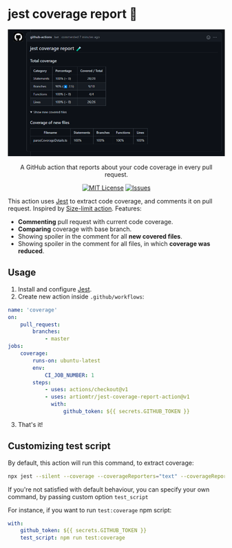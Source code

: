 # jest coverage report 🧪

<p align="center">
  <img alt="PR Comment example" width="540" src="./img/Github-comment-screenshot.png">
</p>

<p align="center">
    A GitHub action that reports about your code coverage in every pull request.
</p>

<p align="center">
    <a href="https://github.com/ArtiomTr/jest-coverage-report-action"><img alt="MIT License" src="https://img.shields.io/github/license/artiomtr/jest-coverage-report-action"></img></a>
    <a href="https://github.com/ArtiomTr/jest-coverage-report-action/issues"><img alt="Issues" src="https://img.shields.io/github/issues/artiomtr/jest-coverage-report-action"></img></a>
</p>

This action uses [Jest](https://github.com/facebook/jest) to extract code coverage, and comments it on pull request. Inspired by [Size-limit action](https://github.com/andresz1/size-limit-action/). Features:

-   **Commenting** pull request with current code coverage.
-   **Comparing** coverage with base branch.
-   Showing spoiler in the comment for all **new covered files**.
-   Showing spoiler in the comment for all files, in which **coverage was reduced**.

## Usage

1. Install and configure [Jest](https://github.com/facebook/jest).
2. Create new action inside `.github/workflows`:

```yml
name: 'coverage'
on:
    pull_request:
        branches:
            - master
jobs:
    coverage:
        runs-on: ubuntu-latest
        env:
            CI_JOB_NUMBER: 1
        steps:
            - uses: actions/checkout@v1
            - uses: artiomtr/jest-coverage-report-action@v1
              with:
                  github_token: ${{ secrets.GITHUB_TOKEN }}
```

3. That's it!

## Customizing test script

By default, this action will run this command, to extract coverage:

```bash
npx jest --silent --coverage --coverageReporters="text" --coverageReporters="text-summary"
```

If you're not satisfied with default behaviour, you can specify your own command, by passing custom option `test_script`

For instance, if you want to run `test:coverage` npm script:

```yml
with:
    github_token: ${{ secrets.GITHUB_TOKEN }}
    test_script: npm run test:coverage
```

